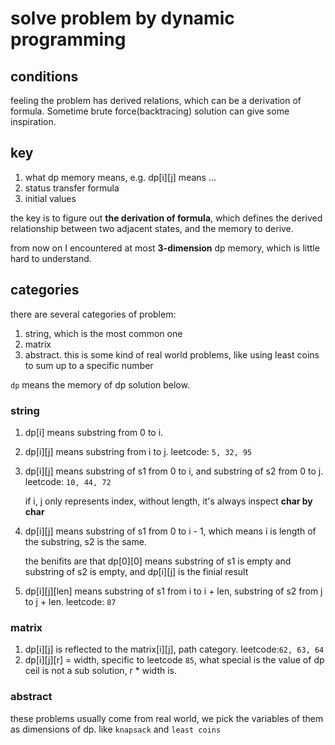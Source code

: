 # solve problem by dynamic programming

## conditions

feeling the problem has derived relations, which can be a derivation of formula. Sometime brute force(backtracing) solution can give some inspiration.

## key

1. what dp memory means, e.g. dp[i][j] means ...
2. status transfer formula
3. initial values

the key is to figure out **the derivation of formula**, which defines the derived relationship between two adjacent states, and the memory to derive.

from now on I encountered at most **3-dimension** dp memory, which is little hard to understand.

## categories

there are several categories of problem:

1. string, which is the most common one
2. matrix
3. abstract. this is some kind of real world problems, like using least coins to sum up to a specific number

`dp` means the memory of dp solution below.

### string

1. dp[i] means substring from 0 to i.
2. dp[i][j] means substring from i to j. leetcode: `5, 32, 95` 
3. dp[i][j] means substring of s1 from 0 to i, and substring of s2 from 0 to j. leetcode: `10, 44, 72`
    
    if i, j only represents index, without length, it's always inspect **char by char**
4. dp[i][j] means substring of s1 from 0 to i - 1, which means i is length of the substring, s2 is the same.
    
    the benifits are that dp[0][0] means substring of s1 is empty and substring of s2 is empty, and dp[i][j] is the finial result
5. dp[i][j][len] means substring of s1 from i to i + len, substring of s2 from j to j + len. leetcode: `87`

### matrix

1. dp[i][j] is reflected to the matrix[i][j], path category. leetcode:`62, 63, 64`
2. dp[i][j][r] = width, specific to leetcode `85`, what special is the value of dp ceil is not a sub solution, r * width is.

### abstract

these problems usually come from real world, we pick the variables of them as dimensions of dp. like `knapsack` and `least coins`
